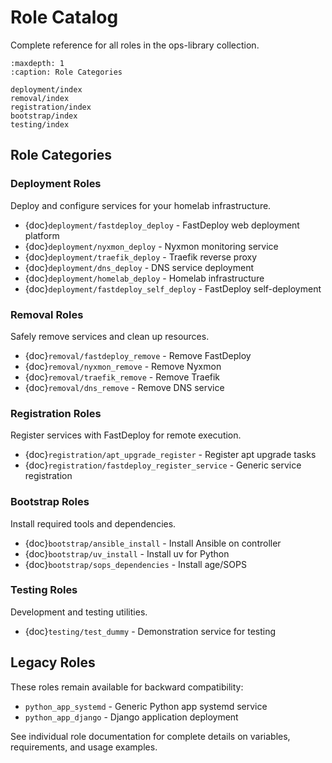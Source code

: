 # Role Catalog

Complete reference for all roles in the ops-library collection.

```{toctree}
:maxdepth: 1
:caption: Role Categories

deployment/index
removal/index
registration/index
bootstrap/index
testing/index
```

## Role Categories

### Deployment Roles

Deploy and configure services for your homelab infrastructure.

- {doc}`deployment/fastdeploy_deploy` - FastDeploy web deployment platform
- {doc}`deployment/nyxmon_deploy` - Nyxmon monitoring service
- {doc}`deployment/traefik_deploy` - Traefik reverse proxy
- {doc}`deployment/dns_deploy` - DNS service deployment
- {doc}`deployment/homelab_deploy` - Homelab infrastructure
- {doc}`deployment/fastdeploy_self_deploy` - FastDeploy self-deployment

### Removal Roles

Safely remove services and clean up resources.

- {doc}`removal/fastdeploy_remove` - Remove FastDeploy
- {doc}`removal/nyxmon_remove` - Remove Nyxmon
- {doc}`removal/traefik_remove` - Remove Traefik
- {doc}`removal/dns_remove` - Remove DNS service

### Registration Roles

Register services with FastDeploy for remote execution.

- {doc}`registration/apt_upgrade_register` - Register apt upgrade tasks
- {doc}`registration/fastdeploy_register_service` - Generic service registration

### Bootstrap Roles

Install required tools and dependencies.

- {doc}`bootstrap/ansible_install` - Install Ansible on controller
- {doc}`bootstrap/uv_install` - Install uv for Python
- {doc}`bootstrap/sops_dependencies` - Install age/SOPS

### Testing Roles

Development and testing utilities.

- {doc}`testing/test_dummy` - Demonstration service for testing

## Legacy Roles

These roles remain available for backward compatibility:

- `python_app_systemd` - Generic Python app systemd service
- `python_app_django` - Django application deployment

See individual role documentation for complete details on variables, requirements, and usage examples.
